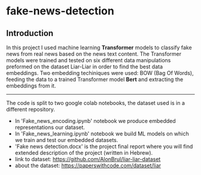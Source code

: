 # fake-news-detection
## Introduction
In this project I used machine learning **Transformer** models to classify fake news from real news based on the news text content. The Transformer models were trained and tested on six different data manipulations preformed on the dataset Liar-Liar in order to find the best data embeddings. Two  embedding techiniques were used: BOW (Bag Of Words), feeding the data to a trained Transformer model **Bert** and extracting the embeddings from it.
****
The code is split to two google colab notebooks, the dataset used is in a different repository.<br>
* In 'Fake_news_encoding.ipynb' notebook we produce embedded representations our dataset.
* In 'Fake_news_learning.ipynb' notebook we build ML models on which we train and test our embedded datasets.
* 'Fake news detection.docx' is the project final report where you will find extended description of the project (written in Hebrew).
* link to dataset: https://github.com/AlonBrul/liar-liar-dataset
* about the dataset: https://paperswithcode.com/dataset/liar
